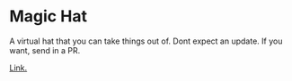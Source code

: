 # Magic Hat
A virtual hat that you can take things out of. Dont expect an update. If you want, send in a PR.

[Link.](https://hatchibombotar.com/magic-hat/)